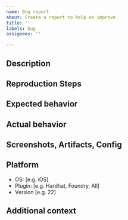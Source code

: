 ```yaml
---
name: Bug report
about: Create a report to help us improve
title: ''
labels: bug
assignees: ''

---
```


## Description
<!-- A clear and concise description of what the bug is. -->

## Reproduction Steps
<!--
Steps to reproduce the behavior:
1. Create a Sphinx config with '...'
2. Deploy with '....'
3. See error
-->

## Expected behavior
<!-- A clear and concise description of what you expected to happen. -->

## Actual behavior
<!-- A clear and concise description of what actually happens. -->

## Screenshots, Artifacts, Config
<!--
If applicable, add screenshots, deployment artifacts, or an example Sphinx config to help explain the problem.
-->

## Platform
 - OS: [e.g. iOS]
 - Plugin: [e.g. Hardhat, Foundry, All]
 - Version [e.g. 22]

## Additional context
<!-- Add any other context about the problem here. -->
